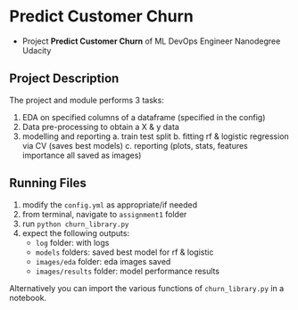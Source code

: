 
# Predict Customer Churn

- Project **Predict Customer Churn** of ML DevOps Engineer Nanodegree Udacity

## Project Description
The project and module performs 3 tasks:
1. EDA on specified columns  of a dataframe (specified in the config)
2. Data pre-processing to obtain a X & y data
3. modelling and reporting
   a. train test split
   b. fitting rf & logistic regression via CV (saves best models)
   c. reporting (plots, stats, features importance all saved as images)

## Running Files

1. modify the `config.yml` as appropriate/if needed
2. from terminal, navigate to `assignment1` folder
3. run `python churn_library.py`
4. expect the following outputs:
   - `log` folder: with logs
   - `models` folders: saved best model for rf & logistic
   - `images/eda` folder: eda images saved
   - `images/results` folder: model performance results 
     

Alternatively you can import the various functions of `churn_library.py` in a 
notebook.

